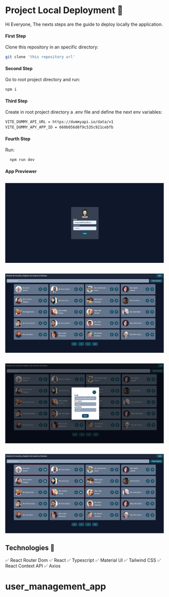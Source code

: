 # Project Local Deployment :rocket:

Hi Everyone, The nexts steps are the guide to deploy locally the application.

#### First Step

Clone this repository in an specific directory:

```bash
git clone 'this repository url'
```

#### Second Step

Go to root project directory and run:

```bash
npm i
```

#### Third Step

Create in root project directory a .env file and define the next env variables:

```bash
VITE_DUMMY_API_URL = https://dummyapi.io/data/v1
VITE_DUMMY_APY_APP_ID = 660b056d8f9c535c921cebfb
```

#### Fourth Step

Run:

```bash
  npm run dev
```

#### App Previewer

## ![App_Previewer](/public/login.png)

## ![App_Previewer](/public/home1.png)

## ![App_Previewer](/public/home2.png)

## ![App_Previewer](/public/home3.png)

## Technologies :hammer:

:white_check_mark: React Router Dom
:white_check_mark: React
:white_check_mark: Typescript
:white_check_mark: Material UI
:white_check_mark: Tailwind CSS
:white_check_mark: React Context API
:white_check_mark: Axios
# user_management_app
